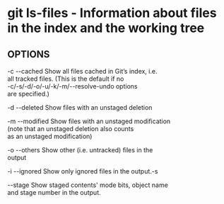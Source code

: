 # git ls-files - Information about files in the index and the working tree

## OPTIONS

-c
--cached
    Show all files cached in Git’s index, i.e.  
    all tracked files. (This is the default if no  
    -c/-s/-d/-o/-u/-k/-m/--resolve-undo options  
    are specified.)  

-d
--deleted
    Show files with an unstaged deletion

-m
--modified
    Show files with an unstaged modification  
    (note that an unstaged deletion also counts  
    as an unstaged modification)  

-o
--others
    Show other (i.e. untracked) files in the  
    output  

-i
--ignored
    Show only ignored files in the output.-s

--stage
    Show staged contents' mode bits, object name  
    and stage number in the output.  
